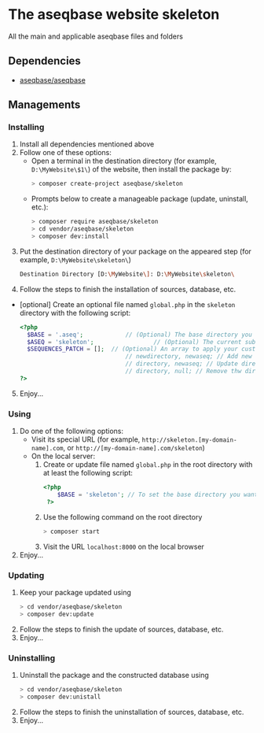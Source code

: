 # The aseqbase website skeleton
All the main and applicable aseqbase files and folders
## Dependencies
* <a href="http://github.com//aseqbase/aseqbase">aseqbase/aseqbase</a>
<h2>Managements</h2>
<h3>Installing</h3>

  1. Install all dependencies mentioned above
  2. Follow one of these options:
		* Open a terminal in the destination directory (for example, `D:\MyWebsite\$1\`) of the website, then install the package by:
			``` bash
			> composer create-project aseqbase/skeleton
			```
		* Prompts below to create a manageable package (update, uninstall, etc.):
			``` bash
			> composer require aseqbase/skeleton
			> cd vendor/aseqbase/skeleton
			> composer dev:install
			```
  3. Put the destination directory of your package on the appeared step (for example, `D:\MyWebsite\skeleton\`)
		``` bash
		Destination Directory [D:\MyWebsite\]: D:\MyWebsite\skeleton\
		```
  4. Follow the steps to finish the installation of sources, database, etc.
  * [optional] Create an optional file named `global.php` in the `skeleton` directory with the following script:
	  ``` php
	  <?php
		$BASE = '.aseq'; 			// (Optional) The base directory you want to inherit all properties except what you changed
		$ASEQ = 'skeleton'; 				// (Optional) The current subdomain sequence, or leave null if this file is in the root directory
		$SEQUENCES_PATCH = [];	// (Optional) An array to apply your custom changes in \_::$Sequences
									// newdirectory, newaseq; // Add new directory to the \_::$Sequences
									// directory, newaseq; // Update directory in the \_::$Sequences
									// directory, null; // Remove thw directory from the \_::$Sequences
	  ?>
	  ```
  5. Enjoy...
<h3>Using</h3>

  1. Do one of the following options:
	  	* Visit its special URL (for example, `http://skeleton.[my-domain-name].com`, or `http://[my-domain-name].com/skeleton`)
		* On the local server:
			1. Create or update file named `global.php` in the root directory with at least the following script:
	  			``` php
	  			<?php
					$BASE = 'skeleton'; // To set the base directory you want to see at the root of `localhost`
	 			 ?>
	  			```
			2. Use the following command on the root directory
				``` bash
				> composer start
		  		```
		  	3. Visit the URL `localhost:8000` on the local browser
  2. Enjoy...

<h3>Updating</h3>

  1. Keep your package updated using
		``` bash
  		> cd vendor/aseqbase/skeleton
		> composer dev:update
		```
  2. Follow the steps to finish the update of sources, database, etc.
  3. Enjoy...

<h3>Uninstalling</h3>

  1. Uninstall the package and the constructed database using
		``` bash
  		> cd vendor/aseqbase/skeleton
		> composer dev:unistall
		```
  2. Follow the steps to finish the uninstallation of sources, database, etc.
  3. Enjoy...
